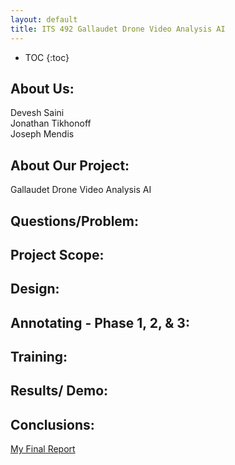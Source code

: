 ```yaml
---
layout: default
title: ITS 492 Gallaudet Drone Video Analysis AI
---
```


* TOC
{:toc}

## About Us:

Devesh Saini <br />
Jonathan Tikhonoff <br />
Joseph Mendis

## About Our Project:

Gallaudet Drone Video Analysis AI


## Questions/Problem:

## Project Scope:

## Design:

## Annotating - Phase 1, 2, & 3:

## Training:

## Results/ Demo:

## Conclusions:

[My Final Report](files/finalreport.pdf)
